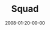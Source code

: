 ---
layout: message
category: message
series: "The Drive"
title: "Squad"
date: 2008-01-20-00-00
message_id: 476
audio: "http://s3.amazonaws.com/crossroads-media/messages/audio/The_Drive_03_Squad_01-20-08_Chuck_Mingo_webaudio.mp3"
audio-duration: "23:21"
tag: 
 - mingo
 - humility
 - squad
explicit: false
---